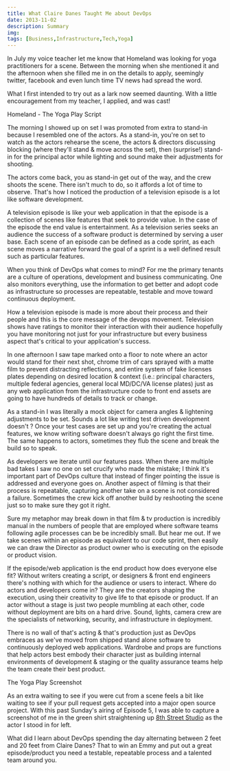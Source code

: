 ```yaml
---
title: What Claire Danes Taught Me about DevOps
date: 2013-11-02
description: Summary 
img:
tags: [Business,Infrastructure,Tech,Yoga]
---
```

In July my voice teacher let me know that Homeland was looking for yoga practitioners for a scene. Between the morning when she mentioned it and the afternoon when she filled me in on the details to apply, seemingly twitter, facebook and even lunch time TV news had spread the word.

What I first intended to try out as a lark now seemed daunting. With a little encouragement from my teacher, I applied, and was cast!

Homeland - The Yoga Play Script

The morning I showed up on set I was promoted from extra to stand-in because I resembled one of the actors. As a stand-in, you're on set to watch as the actors rehearse the scene, the actors & directors discussing blocking (where they'll stand & move across the set), then (surprise!) stand-in for the principal actor while lighting and sound make their adjustments for shooting.

The actors come back, you as stand-in get out of the way, and the crew shoots the scene. There isn't much to do, so it affords a lot of time to observe. That's how I noticed the production of a television episode is a lot like software development.

A television episode is like your web application in that the episode is a collection of scenes like features that seek to provide value. In the case of the episode the end value is entertainment. As a television series seeks an audience the success of a software product is determined by serving a user base. Each scene of an episode can be defined as a code sprint, as each scene moves a narrative forward the goal of a sprint is a well defined result such as particular features.

When you think of DevOps what comes to mind? For me the primary tenants are a culture of operations, development and business communicating. One also monitors everything, use the information to get better and adopt code as infrastructure so processes are repeatable, testable and move toward continuous deployment.

How a television episode is made is more about their process and their people and this is the core message of the devops movement. Television shows have ratings to monitor their interaction with their audience hopefully you have monitoring not just for your infrastructure but every business aspect that's critical to your application's success.

In one afternoon I saw tape marked onto a floor to note where an actor would stand for their next shot, chrome trim of cars sprayed with a matte film to prevent distracting reflections, and entire system of fake licenses plates depending on desired location & context (i.e.: principal characters, multiple federal agencies, general local MD/DC/VA license plates) just as any web application from the infrastructure code to front end assets are going to have hundreds of details to track or change.

As a stand-in I was literally a mock object for camera angles & lightening adjustments to be set. Sounds a lot like writing test driven development doesn't ? Once your test cases are set up and you're creating the actual features, we know writing software doesn't always go right the first time. The same happens to actors, sometimes they flub the scene and break the build so to speak.

As developers we iterate until our features pass. When there are multiple bad takes I saw no one on set crucify who made the mistake; I think it's important part of DevOps culture that instead of finger pointing the issue is addressed and everyone goes on. Another aspect of filming is that their process is repeatable, capturing another take on a scene is not considered a failure. Sometimes the crew kick off another build by reshooting the scene just so to make sure they got it right.

Sure my metaphor may break down in that film & tv production is incredibly manual in the numbers of people that are employed where software teams following agile processes can be be incredibly small. But hear me out. If we take scenes within an episode as equivalent to our code sprint, then easily we can draw the Director as product owner who is executing on the episode or product vision.

If the episode/web application is the end product how does everyone else fit? Without writers creating a script, or designers & front end engineers there's nothing with which for the audience or users to interact. Where do actors and developers come in? They are the creators shaping the execution, using their creativity to give life to that episode or product. If an actor without a stage is just two people mumbling at each other, code without deployment are bits on a hard drive. Sound, lights, camera crew are the specialists of networking, security, and infrastructure in deployment.

There is no wall of that's acting & that's production just as DevOps embraces as we've moved from shipped stand alone software to continuously deployed web applications. Wardrobe and props are functions that help actors best embody their character just as building internal environments of development & staging or the quality assurance teams help the team create their best product.

The Yoga Play Screenshot 

As an extra waiting to see if you were cut from a scene feels a bit like waiting to see if your pull request gets accepted into a major open source project. With this past Sunday's airing of Episode 5, I was able to capture a screenshot of me in the green shirt straightening up [8th Street Studio](https://www.8thstreetstudio.com) as the actor I stood in for left.

What did I learn about DevOps spending the day alternating between 2 feet and 20 feet from Claire Danes? That to win an Emmy and put out a great episode/product you need a testable, repeatable process and a talented team around you.